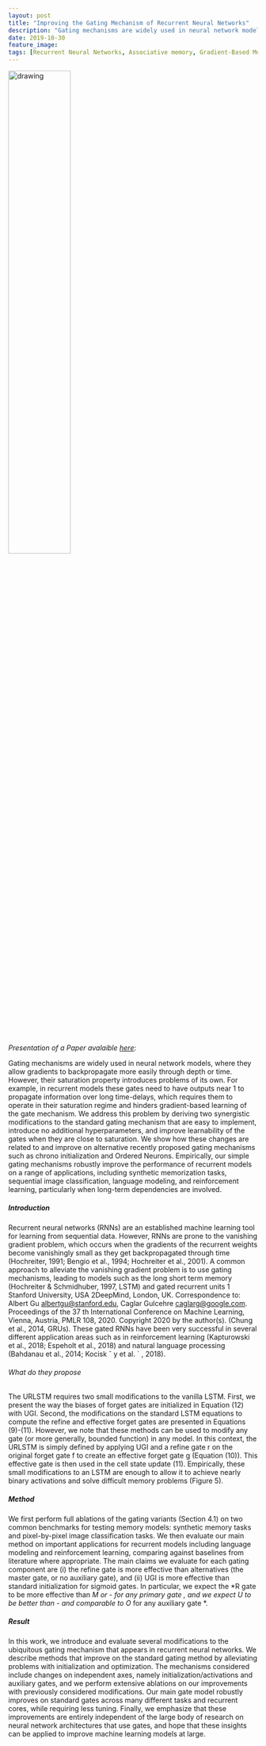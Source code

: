 ```yaml
---
layout: post
title: "Improving the Gating Mechanism of Recurrent Neural Networks"
description: "Gating mechanisms are widely used in neural network models, where they allow gradients to backpropagate more easily through depth or time. However, their saturation property introduces problems of its own."
date: 2019-10-30
feature_image: 
tags: [Recurrent Neural Networks, Associative memory, Gradient-Based Meta-Learning, Backpropagation]
---
```


<img src="https://miro.medium.com/max/1121/1*voNageVB1gI8Dfrmr-U3Ew.png" alt="drawing" width="auto" max-width="100%" height="50%" />
<br>

*Presentation of a Paper avalaible [here](https://arxiv.org/pdf/1910.09890.pdf)*\:

Gating mechanisms are widely used in neural
network models, where they allow gradients to
backpropagate more easily through depth or time.
However, their saturation property introduces
problems of its own. For example, in recurrent
models these gates need to have outputs near 1
to propagate information over long time-delays,
which requires them to operate in their saturation
regime and hinders gradient-based learning of
the gate mechanism. We address this problem by
deriving two synergistic modifications to the standard gating mechanism that are easy to implement,
introduce no additional hyperparameters, and
improve learnability of the gates when they are
close to saturation. We show how these changes
are related to and improve on alternative recently
proposed gating mechanisms such as chrono
initialization and Ordered Neurons. Empirically,
our simple gating mechanisms robustly improve
the performance of recurrent models on a range
of applications, including synthetic memorization
tasks, sequential image classification, language
modeling, and reinforcement learning, particularly
when long-term dependencies are involved.
<!--more-->

##### Introduction
Recurrent neural networks (RNNs) are an established
machine learning tool for learning from sequential data.
However, RNNs are prone to the vanishing gradient problem,
which occurs when the gradients of the recurrent weights become vanishingly small as they get backpropagated through
time (Hochreiter, 1991; Bengio et al., 1994; Hochreiter
et al., 2001). A common approach to alleviate the vanishing
gradient problem is to use gating mechanisms, leading to
models such as the long short term memory (Hochreiter
& Schmidhuber, 1997, LSTM) and gated recurrent units
1
Stanford University, USA 2DeepMind, London, UK. Correspondence to: Albert Gu <albertgu@stanford.edu>, Caglar Gulcehre <caglarg@google.com>.
Proceedings of the 37 th International Conference on Machine
Learning, Vienna, Austria, PMLR 108, 2020. Copyright 2020 by
the author(s).
(Chung et al., 2014, GRUs). These gated RNNs have been
very successful in several different application areas such
as in reinforcement learning (Kapturowski et al., 2018;
Espeholt et al., 2018) and natural language processing
(Bahdanau et al., 2014; Kocisk ˇ y et al. ` , 2018).
###### What do they propose

The URLSTM requires two small modifications to the
vanilla LSTM. First, we present the way the biases of forget
gates are initialized in Equation (12) with UGI. Second,
the modifications on the standard LSTM equations to
compute the refine and effective forget gates are presented
in Equations (9)-(11). However, we note that these methods
can be used to modify any gate (or more generally, bounded
function) in any model. In this context, the URLSTM is
simply defined by applying UGI and a refine gate r on the
original forget gate f to create an effective forget gate g
(Equation (10)). This effective gate is then used in the cell
state update (11). Empirically, these small modifications
to an LSTM are enough to allow it to achieve nearly binary
activations and solve difficult memory problems (Figure 5).


##### Method

We first perform full ablations of the gating variants (Section 4.1) on two common benchmarks for testing memory
models: synthetic memory tasks and pixel-by-pixel image
classification tasks. We then evaluate our main method
on important applications for recurrent models including
language modeling and reinforcement learning, comparing
against baselines from literature where appropriate.
The main claims we evaluate for each gating component
are (i) the refine gate is more effective than alternatives
(the master gate, or no auxiliary gate), and (ii) UGI is more
effective than standard initialization for sigmoid gates. In
particular, we expect the *R gate to be more effective than
*M or *- for any primary gate *, and we expect U* to be
better than -* and comparable to O* for any auxiliary gate *.



##### Result
In this work, we introduce and evaluate several modifications
to the ubiquitous gating mechanism that appears in recurrent
neural networks. We describe methods that improve
on the standard gating method by alleviating problems
with initialization and optimization. The mechanisms
considered include changes on independent axes, namely
initialization/activations and auxiliary gates, and we perform
extensive ablations on our improvements with previously
considered modifications. Our main gate model robustly
improves on standard gates across many different tasks and
recurrent cores, while requiring less tuning. Finally, we
emphasize that these improvements are entirely independent
of the large body of research on neural network architectures
that use gates, and hope that these insights can be applied
to improve machine learning models at large.